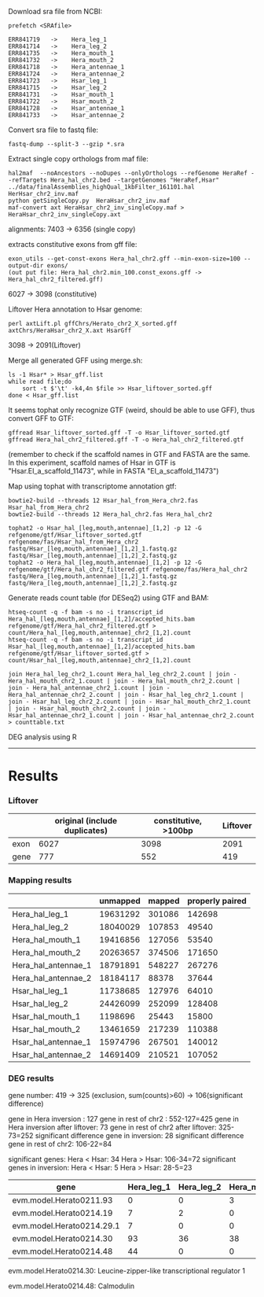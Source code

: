 Download sra file from NCBI:

    prefetch <SRAfile>

    ERR841719   ->    Hera_leg_1
    ERR841714   ->    Hera_leg_2
    ERR841735   ->    Hera_mouth_1
    ERR841732   ->    Hera_mouth_2
    ERR841718   ->    Hera_antennae_1
    ERR841724   ->    Hera_antennae_2
    ERR841723   ->    Hsar_leg_1
    ERR841715   ->    Hsar_leg_2
    ERR841731   ->    Hsar_mouth_1
    ERR841722   ->    Hsar_mouth_2
    ERR841728   ->    Hsar_antennae_1
    ERR841733   ->    Hsar_antennae_2

Convert sra file to fastq file:
    
    fastq-dump --split-3 --gzip *.sra

Extract single copy orthologs from maf file:

    hal2maf  --noAncestors --noDupes --onlyOrthologs --refGenome HeraRef --refTargets Hera_hal_chr2.bed --targetGenomes "HeraRef,Hsar" ../data/finalAssemblies_highQual_1kbFilter_161101.hal HerHsar_chr2_inv.maf
    python getSingleCopy.py  HeraHsar_chr2_inv.maf
    maf-convert axt HeraHsar_chr2_inv_singleCopy.maf > HeraHsar_chr2_inv_singleCopy.axt

alignments: 7403 -> 6356 (single copy)

extracts constitutive exons from gff file:

    exon_utils --get-const-exons Hera_hal_chr2.gff --min-exon-size=100 --output-dir exons/
    (out put file: Hera_hal_chr2.min_100.const_exons.gff -> Hera_hal_chr2_filtered.gff)

6027  -> 3098 (constitutive)

Liftover Hera annotation to Hsar genome:

    perl axtLift.pl gffChrs/Herato_chr2_X_sorted.gff axtChrs/HeraHsar_chr2_X.axt HsarGff

3098 -> 2091(Liftover)

Merge all generated GFF using merge.sh:

    ls -1 Hsar* > Hsar_gff.list
    while read file;do
        sort -t $'\t' -k4,4n $file >> Hsar_liftover_sorted.gff
    done < Hsar_gff.list
    
It seems tophat only recognize GTF (weird, should be able to use GFF), thus convert GFF to GTF:

    gffread Hsar_liftover_sorted.gff -T -o Hsar_liftover_sorted.gtf
    gffread Hera_hal_chr2_filtered.gff -T -o Hera_hal_chr2_filtered.gtf

(remember to check if the scaffold names in GTF and FASTA are the same. In this experiment, scaffold names of Hsar in GTF is "Hsar.EI_a_scaffold_11473", while in FASTA "EI_a_scaffold_11473")

Map using tophat with transcriptome annotation gtf:

    bowtie2-build --threads 12 Hsar_hal_from_Hera_chr2.fas Hsar_hal_from_Hera_chr2
    bowtie2-build --threads 12 Hera_hal_chr2.fas Hera_hal_chr2
    
    tophat2 -o Hsar_hal_[leg,mouth,antennae]_[1,2] -p 12 -G refgenome/gtf/Hsar_liftover_sorted.gtf refgenome/fas/Hsar_hal_from_Hera_chr2 fastq/Hsar_[leg,mouth,antennae]_[1,2]_1.fastq.gz fastq/Hsar_[leg,mouth,antennae]_[1,2]_2.fastq.gz
    tophat2 -o Hera_hal_[leg,mouth,antennae]_[1,2] -p 12 -G refgenome/gtf/Hera_hal_chr2_filtered.gtf refgenome/fas/Hera_hal_chr2 fastq/Hera_[leg,mouth,antennae]_[1,2]_1.fastq.gz fastq/Hera_[leg,mouth,antennae]_[1,2]_2.fastq.gz 

Generate reads count table (for DESeq2) using GTF and BAM:

    htseq-count -q -f bam -s no -i transcript_id Hera_hal_[leg,mouth,antennae]_[1,2]/accepted_hits.bam refgenome/gtf/Hera_hal_chr2_filtered.gtf > count/Hera_hal_[leg,mouth,antennae]_chr2_[1,2].count
    htseq-count -q -f bam -s no -i transcript_id Hsar_hal_[leg,mouth,antennae]_[1,2]/accepted_hits.bam refgenome/gtf/Hsar_liftover_sorted.gtf > count/Hsar_hal_[leg,mouth,antennae]_chr2_[1,2].count
    
    join Hera_hal_leg_chr2_1.count Hera_hal_leg_chr2_2.count | join - Hera_hal_mouth_chr2_1.count | join - Hera_hal_mouth_chr2_2.count | join - Hera_hal_antennae_chr2_1.count | join - Hera_hal_antennae_chr2_2.count | join - Hsar_hal_leg_chr2_1.count | join - Hsar_hal_leg_chr2_2.count | join - Hsar_hal_mouth_chr2_1.count | join - Hsar_hal_mouth_chr2_2.count | join - Hsar_hal_antennae_chr2_1.count | join - Hsar_hal_antennae_chr2_2.count > counttable.txt
    
    
DEG analysis using R

-------------------------
# Results

### Liftover

| | original (include duplicates) | constitutive, >100bp | Liftover |
| - | - | - | - |
| exon | 6027 | 3098 | 2091 |
| gene | 777 | 552 | 419 |


### Mapping results

|                     |  unmapped |  mapped | properly paired |
|           -         |  -        |    -    |   -    |
| Hera_hal_leg_1      | 19631292  | 301086  | 142698 |
| Hera_hal_leg_2      | 18040029  | 107853  | 49540  |
| Hera_hal_mouth_1    | 19416856  | 127056  | 53540  |
| Hera_hal_mouth_2    | 20263657  | 374506  | 171650 |
| Hera_hal_antennae_1 | 18791891  | 548227  | 267276 |
| Hera_hal_antennae_2 | 18184117  | 88378   | 37644  |
| Hsar_hal_leg_1      | 11738685  | 127976  | 64010  |
| Hsar_hal_leg_2      | 24426099  | 252099  | 128408 |
| Hsar_hal_mouth_1    | 1198696   | 25443   | 15800  |
| Hsar_hal_mouth_2    | 13461659  | 217239  | 110388 |
| Hsar_hal_antennae_1 | 15974796  | 267501  | 140012 |
| Hsar_hal_antennae_2 | 14691409  | 210521  | 107052 |


### DEG results

gene number: 419 -> 325 (exclusion, sum(counts)>60) -> 106(significant difference) 

gene in Hera inversion : 127 
gene in rest of chr2 :  552-127=425
gene in Hera inversion after liftover: 73
gene in rest of chr2 after liftover: 325-73=252
significant difference gene in inversion: 28
significant difference gene in rest of chr2: 106-22=84

significant genes:
Hera < Hsar: 34
Hera > Hsar: 106-34=72
significant genes in inversion: 
Hera < Hsar: 5
Hera > Hsar: 28-5=23

| gene | Hera_leg_1 | Hera_leg_2 | Hera_mouth_1 | Hera_mouth_2 | Hera_antennae_1 | Hera_antennae_2 | Hsar_leg_1 | Hsar_leg_2 | Hsar_mouth_1 | Hsar_mouth_2 | Hsar_antennae_1 | Hsar_antennae_2 |
| - | - | - | - | - | - | - | - | - | - | - | - | - |
| evm.model.Herato0211.93 | 0 | 0 | 3 | 4 | 0 | 0 | 2 | 7 | 1 | 7 | 86 | 13 |
| evm.model.Herato0214.19 | 7 | 2 | 0 | 6 | 32 | 4 | 12 | 29 | 2 | 39 | 58 | 50 |
| evm.model.Herato0214.29.1 | 7 | 0 | 0 | 12 | 8 | 2 | 6 | 33 | 4 | 27 | 33 | 33 |
| evm.model.Herato0214.30 | 93 | 36 | 38 | 86 | 135 | 20 | 156 | 309 | 56 | 217 | 182 | 187 |
| evm.model.Herato0214.48 | 44 | 0 | 0 | 56 | 138 | 0 | 89 | 297 | 59 | 228 | 772 | 792 |

evm.model.Herato0214.30: Leucine-zipper-like transcriptional regulator 1

evm.model.Herato0214.48: Calmodulin 

